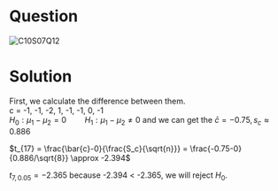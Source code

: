 # Question  
![C10S07Q12](https://github.com/user-attachments/assets/48ee65e0-df88-4b1c-8902-535c4d405498)

# Solution  
First, we calculate the difference between them.  
c = -1, -1, -2, 1, -1, -1, 0, -1  
$H_0:\mu_1 - \mu_2 = 0 \quad \quad H_1:\mu_1 - \mu_2 \neq 0$ 
and we can get the $\bar{c} = -0.75, s_{c} \approx 0.886$  

$t_{17} = \frac{\bar{c}-0}{\frac{S_c}{\sqrt{n}}} = \frac{-0.75-0}{0.886/\sqrt{8}} \approx -2.394$  

$t_{7, 0.05} = -2.365$
because -2.394 < -2.365, we will reject $H_0$.